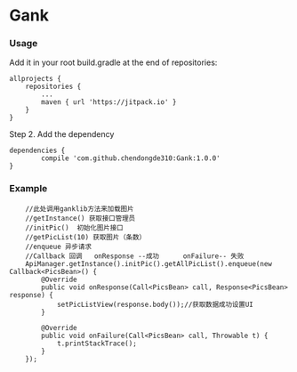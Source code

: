 # Gank


### Usage

Add it in your root build.gradle at the end of repositories:

    allprojects {
		repositories {
			...
			maven { url 'https://jitpack.io' }
		}
	}
  
Step 2. Add the dependency

	dependencies {
	        compile 'com.github.chendongde310:Gank:1.0.0'
	}
  
  
  
  
  
### Example

        //此处调用ganklib方法来加载图片
        //getInstance() 获取接口管理员
        //initPic()  初始化图片接口
        //getPicList(10) 获取图片（条数）
        //enqueue 异步请求
        //Callback 回调   onResponse --成功      onFailure-- 失败
        ApiManager.getInstance().initPic().getAllPicList().enqueue(new Callback<PicsBean>() {
            @Override
            public void onResponse(Call<PicsBean> call, Response<PicsBean> response) {
                setPicListView(response.body());//获取数据成功设置UI
            }

            @Override
            public void onFailure(Call<PicsBean> call, Throwable t) {
                t.printStackTrace();
            }
        });
